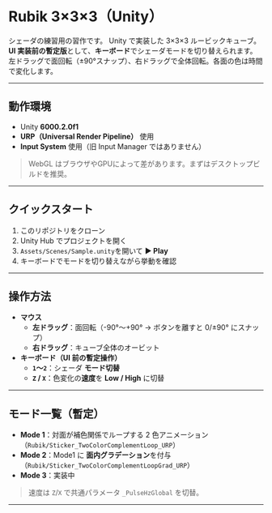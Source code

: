 # Rubik 3×3×3（Unity）

シェーダの練習用の習作です。
Unity で実装した 3×3×3 ルービックキューブ。  
**UI 実装前の暫定版**として、**キーボード**でシェーダモードを切り替えられます。  
左ドラッグで面回転（±90°スナップ）、右ドラッグで全体回転。各面の色は時間で変化します。


---

## 動作環境

- Unity **6000.2.0f1**
- **URP（Universal Render Pipeline）** 使用
- **Input System** 使用（旧 Input Manager ではありません）

> WebGL はブラウザやGPUによって差があります。まずはデスクトップビルドを推奨。

---

## クイックスタート

1. このリポジトリをクローン
2. Unity Hub でプロジェクトを開く
3. `Assets/Scenes/Sample.unity`を開いて **▶︎ Play**
4. キーボードでモードを切り替えながら挙動を確認

---

## 操作方法

- **マウス**
  - **左ドラッグ**：面回転（-90°〜+90° → ボタンを離すと 0/±90° にスナップ）
  - **右ドラッグ**：キューブ全体のオービット
- **キーボード（UI 前の暫定操作）**
  - **`1`〜`2`**：シェーダ **モード切替**
  - **`Z` / `X`**：色変化の**速度**を **Low / High** に切替


---

## モード一覧（暫定）

- **Mode 1**：対面が補色関係でループする 2 色アニメーション  
  （`Rubik/Sticker_TwoColorComplementLoop_URP`）
- **Mode 2**：Mode1 に **面内グラデーション**を付与  
  （`Rubik/Sticker_TwoColorComplementLoopGrad_URP`）
- **Mode 3**：実装中
  
> 速度は `Z`/`X` で共通パラメータ `_PulseHzGlobal` を切替。

---

